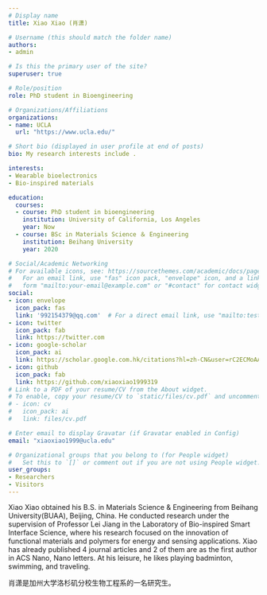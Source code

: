 ```yaml
---
# Display name
title: Xiao Xiao (肖潇)

# Username (this should match the folder name)
authors:
- admin

# Is this the primary user of the site?
superuser: true

# Role/position
role: PhD student in Bioengineering

# Organizations/Affiliations
organizations:
- name: UCLA
  url: "https://www.ucla.edu/"

# Short bio (displayed in user profile at end of posts)
bio: My research interests include .

interests:
- Wearable bioelectronics
- Bio-inspired materials

education:
  courses:
  - course: PhD student in bioengineering
    institution: University of California, Los Angeles
    year: Now
  - course: BSc in Materials Science ＆ Engineering
    institution: Beihang University
    year: 2020

# Social/Academic Networking
# For available icons, see: https://sourcethemes.com/academic/docs/page-builder/#icons
#   For an email link, use "fas" icon pack, "envelope" icon, and a link in the
#   form "mailto:your-email@example.com" or "#contact" for contact widget.
social:
- icon: envelope
  icon_pack: fas
  link: '992154379@qq.com'  # For a direct email link, use "mailto:test@example.org".
- icon: twitter
  icon_pack: fab
  link: https://twitter.com
- icon: google-scholar
  icon_pack: ai
  link: https://scholar.google.com.hk/citations?hl=zh-CN&user=rC2ECMoAAAAJ
- icon: github
  icon_pack: fab
  link: https://github.com/xiaoxiao1999319
# Link to a PDF of your resume/CV from the About widget.
# To enable, copy your resume/CV to `static/files/cv.pdf` and uncomment the lines below.
# - icon: cv
#   icon_pack: ai
#   link: files/cv.pdf

# Enter email to display Gravatar (if Gravatar enabled in Config)
email: "xiaoxiao1999@ucla.edu"

# Organizational groups that you belong to (for People widget)
#   Set this to `[]` or comment out if you are not using People widget.
user_groups:
- Researchers
- Visitors
---
```


Xiao Xiao obtained his B.S. in Materials Science & Engineering from Beihang University(BUAA), Beijing, China. He conducted research under the supervision of Professor Lei Jiang in the Laboratory of Bio-inspired Smart Interface Science, where his research focused on the innovation of functional materials and polymers for energy and sensing applications. Xiao has already published 4 journal articles and 2 of them are as the first author in ACS Nano, Nano letters. At his leisure, he likes playing badminton, swimming, and traveling.

肖潇是加州大学洛杉矶分校生物工程系的一名研究生。
